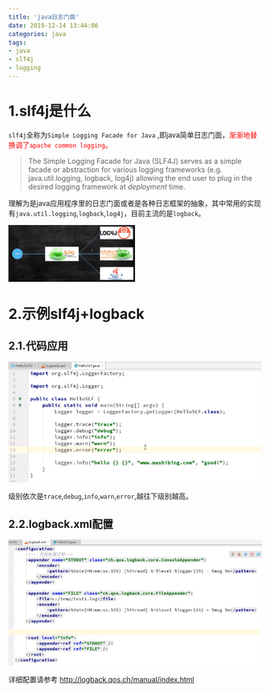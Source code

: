 ```yaml
---
title: 'java日志门面'
date: 2019-12-14 13:44:06
categories: java
tags:
- java
- slf4j
- logging
---
```




# 1.slf4j是什么

`slf4j`全称为`Simple Logging Facade for Java` ,即java简单日志门面，<font color=red>渐渐地替换调了`apache common logging`。</font>

> The Simple Logging Facade for Java (SLF4J) serves as a simple facade or abstraction for various logging frameworks (e.g. java.util.logging, logback, log4j) allowing the end user to plug in the desired logging framework at *deployment* time.

理解为是java应用程序里的日志门面或者是各种日志框架的抽象，其中常用的实现有`java.util.logging`,`logback`,`log4j`，目前主流的是`logback`。
<!--more-->
<img src="/mb/images/slf4j/slf4j_framework.png" width="50%">

# 2.示例slf4j+logback

## 2.1.代码应用

![](/mb/images/slf4j/use.png)

级别依次是`trace`,`debug`,`info`,`warn`,`error`,越往下级别越高。

## 2.2.logback.xml配置

![](/mb/images/slf4j/logback.xml.png)

详细配置请参考 http://logback.qos.ch/manual/index.html